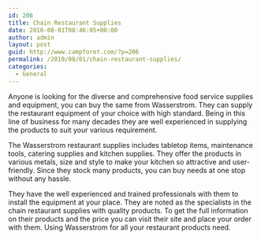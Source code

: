```yaml
---
id: 206
title: Chain Restaurant Supplies
date: 2010-08-01T08:46:05+00:00
author: admin
layout: post
guid: http://www.campforet.com/?p=206
permalink: /2010/08/01/chain-restaurant-supplies/
categories:
  - General
---
```

Anyone is looking for the diverse and comprehensive food service supplies and equipment, you can buy the same from Wasserstrom. They can supply the restaurant equipment of your choice with high standard. Being in this line of business for many decades they are well experienced in supplying the products to suit your various requirement.

The Wasserstrom restaurant supplies includes tabletop items, maintenance tools, catering supplies and kitchen supplies. They offer the products in various metals, size and style to make your kitchen so attractive and user-friendly. Since they stock many products, you can buy needs at one stop without any hassle.

They have the well experienced and trained professionals with them to install the equipment at your place. They are noted as the specialists in the chain restaurant supplies with quality products. To get the full information on their products and the price you can visit their site and place your order with them. Using Wasserstrom for all your restaurant products need.